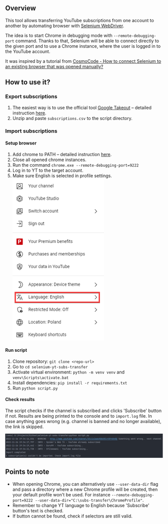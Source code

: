 ## Overview
This tool allows transferring YouTube subscriptions from one account to another by automating browser with [Selenium WebDriver](https://www.selenium.dev/documentation/webdriver/).

The idea is to start Chrome in debugging mode with `--remote-debugging-port` command. Thanks to that, Selenium will be able to connect directly to the given port and to use a Chrome instance, where the user is logged in to the YouTube account.

It was inspired by a tutorial from [CosmoCode - How to connect Selenium to an existing browser that was opened manually?](https://cosmocode.io/how-to-connect-selenium-to-an-existing-browser-that-was-opened-manually/)

## How to use it?

### Export subscriptions
1. The easiest way is to use the official tool [Google Takeout](https://takeout.google.com/takeout/custom/youtube) – detailed instruction [here](https://kb.adamsdesk.com/application/youtube-export-subscriptions/#instructions).
2. Unzip and paste `subscriptions.csv` to the script directory.

### Import subscriptions
#### Setup browser
1. Add chrome to PATH – detailed instruction [here](https://superuser.com/questions/1587920/how-do-i-add-environment-variables-of-chrome-in-windows-10).
2. Close all opened chrome instances.
3. Run the command `chrome.exe --remote-debugging-port=9222`
4. Log in to YT to the target account.
5. Make sure English is selected in profile settings.<br>![language.png](https://github.com/michalmirowski/selenium-yt-subs-transfer/blob/master/screenshots/language.png)

#### Run script
1. Clone repository: `git clone <repo-url>`
2. Go to `cd selenium-yt-subs-transfer` 
3. Activate virtual environment: `python -m venv venv` and `venv\Scripts\activate.bat`
4. Install dependencies: `pip install -r requirements.txt`
5. Run `python script.py`

#### Check results
The script checks if the channel is subscribed and clicks 'Subscribe' button if not. 
Results are being printed to the console and to `import.log` file. 
In case anything goes wrong (e.g. channel is banned and no longer available), the link is skipped.

![console.png](https://github.com/michalmirowski/selenium-yt-subs-transfer/blob/master/screenshots/console.png)

## Points to note
* When opening Chrome, you can alternatively use `--user-data-dir` flag and pass a directory where a new Chrome profile will be created, then your default profile won't be used. For instance `--remote-debugging-port=9222 --user-data-dir="C:\subs-transfer\ChromeProfile"`.
* Remember to change YT language to English because 'Subscribe' button's text is checked.
* If button cannot be found, check if selectors are still valid.
